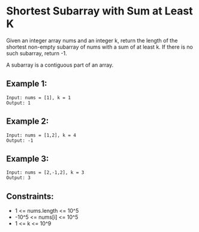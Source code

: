 # Shortest Subarray with Sum at Least K

Given an integer array nums and an integer k, return the length of the shortest non-empty subarray of nums with a sum of at least k. If there is no such subarray, return -1.

A subarray is a contiguous part of an array.

## Example 1:

```
Input: nums = [1], k = 1
Output: 1
```

## Example 2:

```
Input: nums = [1,2], k = 4
Output: -1
```

## Example 3:

```
Input: nums = [2,-1,2], k = 3
Output: 3
```

## Constraints:

- 1 <= nums.length <= 10^5
- -10^5 <= nums[i] <= 10^5
- 1 <= k <= 10^9

